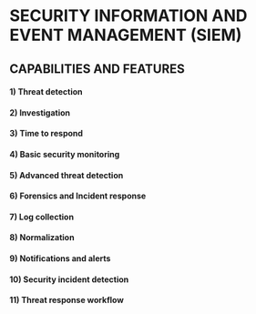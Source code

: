 # SECURITY INFORMATION AND EVENT MANAGEMENT (SIEM)

## CAPABILITIES AND FEATURES

#### 1) Threat detection

#### 2) Investigation

#### 3) Time to respond

#### 4) Basic security monitoring

#### 5) Advanced threat detection

#### 6) Forensics and Incident response

#### 7) Log collection

#### 8) Normalization

#### 9) Notifications and alerts

#### 10) Security incident detection

#### 11) Threat response workflow
